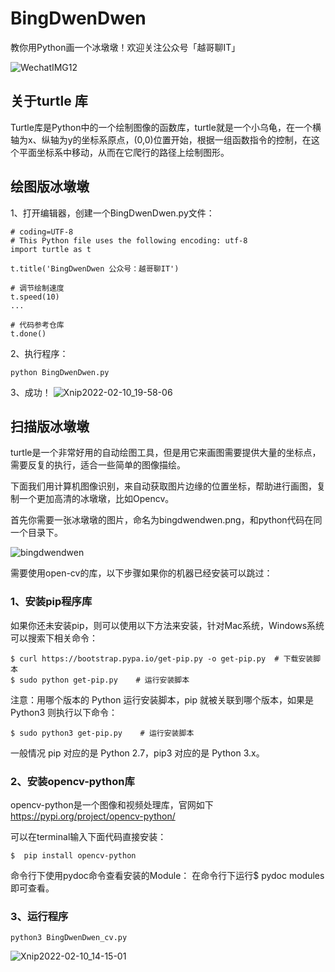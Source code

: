 # BingDwenDwen

教你用Python画一个冰墩墩！欢迎关注公众号「越哥聊IT」

![WechatIMG12](https://user-images.githubusercontent.com/5102033/153436564-1c70bd83-6bfd-4aef-961a-a83f1613956a.jpeg)



## 关于turtle 库

Turtle库是Python中的一个绘制图像的函数库，turtle就是一个小乌龟，在一个横轴为x、纵轴为y的坐标系原点，(0,0)位置开始，根据一组函数指令的控制，在这个平面坐标系中移动，从而在它爬行的路径上绘制图形。

## 绘图版冰墩墩

1、打开编辑器，创建一个BingDwenDwen.py文件：

```
# coding=UTF-8
# This Python file uses the following encoding: utf-8
import turtle as t

t.title('BingDwenDwen 公众号：越哥聊IT')

# 调节绘制速度
t.speed(10) 
...

# 代码参考仓库
t.done()
```

2、执行程序：

```
python BingDwenDwen.py 
```

3、成功！
![Xnip2022-02-10_19-58-06](https://user-images.githubusercontent.com/5102033/153437590-d6e2aa61-14e7-4c23-be27-f4eff6b1659d.jpg)



## 扫描版冰墩墩

turtle是一个非常好用的自动绘图工具，但是用它来画图需要提供大量的坐标点，需要反复的执行，适合一些简单的图像描绘。

下面我们用计算机图像识别，来自动获取图片边缘的位置坐标，帮助进行画图，复制一个更加高清的冰墩墩，比如Opencv。

首先你需要一张冰墩墩的图片，命名为bingdwendwen.png，和python代码在同一个目录下。

![bingdwendwen](https://user-images.githubusercontent.com/5102033/153437648-1d347d53-2aa5-4a24-a468-370d93ecf8dd.png)


需要使用open-cv的库，以下步骤如果你的机器已经安装可以跳过：

### 1、安装pip程序库

如果你还未安装pip，则可以使用以下方法来安装，针对Mac系统，Windows系统可以搜索下相关命令：

```
$ curl https://bootstrap.pypa.io/get-pip.py -o get-pip.py  # 下载安装脚本
$ sudo python get-pip.py    # 运行安装脚本
```

注意：用哪个版本的 Python 运行安装脚本，pip 就被关联到哪个版本，如果是 Python3 则执行以下命令：

```
$ sudo python3 get-pip.py    # 运行安装脚本
```
一般情况 pip 对应的是 Python 2.7，pip3 对应的是 Python 3.x。

### 2、安装opencv-python库

opencv-python是一个图像和视频处理库，官网如下 https://pypi.org/project/opencv-python/

可以在terminal输入下面代码直接安装：

```
$  pip install opencv-python
```

命令行下使用pydoc命令查看安装的Module：
在命令行下运行$ pydoc modules即可查看。
 

### 3、运行程序

```
python3 BingDwenDwen_cv.py
```
![Xnip2022-02-10_14-15-01](https://user-images.githubusercontent.com/5102033/153437607-df2fd70a-841b-4710-93d2-948f999cd578.jpg)

